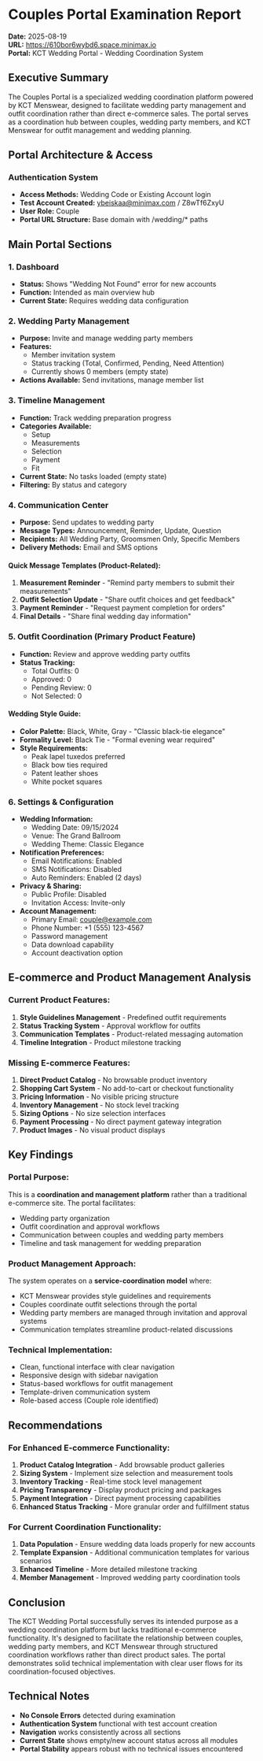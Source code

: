 # Couples Portal Examination Report

**Date:** 2025-08-19  
**URL:** https://610bor6wybd6.space.minimax.io  
**Portal:** KCT Wedding Portal - Wedding Coordination System

## Executive Summary

The Couples Portal is a specialized wedding coordination platform powered by KCT Menswear, designed to facilitate wedding party management and outfit coordination rather than direct e-commerce sales. The portal serves as a coordination hub between couples, wedding party members, and KCT Menswear for outfit management and wedding planning.

## Portal Architecture & Access

### Authentication System
- **Access Methods:** Wedding Code or Existing Account login
- **Test Account Created:** ybeiskaa@minimax.com / Z8wTf6ZxyU
- **User Role:** Couple
- **Portal URL Structure:** Base domain with /wedding/* paths

## Main Portal Sections

### 1. Dashboard
- **Status:** Shows "Wedding Not Found" error for new accounts
- **Function:** Intended as main overview hub
- **Current State:** Requires wedding data configuration

### 2. Wedding Party Management
- **Purpose:** Invite and manage wedding party members
- **Features:**
  - Member invitation system
  - Status tracking (Total, Confirmed, Pending, Need Attention)
  - Currently shows 0 members (empty state)
- **Actions Available:** Send invitations, manage member list

### 3. Timeline Management
- **Function:** Track wedding preparation progress
- **Categories Available:**
  - Setup
  - Measurements
  - Selection
  - Payment
  - Fit
- **Current State:** No tasks loaded (empty state)
- **Filtering:** By status and category

### 4. Communication Center
- **Purpose:** Send updates to wedding party
- **Message Types:** Announcement, Reminder, Update, Question
- **Recipients:** All Wedding Party, Groomsmen Only, Specific Members
- **Delivery Methods:** Email and SMS options

#### Quick Message Templates (Product-Related):
1. **Measurement Reminder** - "Remind party members to submit their measurements"
2. **Outfit Selection Update** - "Share outfit choices and get feedback"
3. **Payment Reminder** - "Request payment completion for orders"
4. **Final Details** - "Share final wedding day information"

### 5. Outfit Coordination (Primary Product Feature)
- **Function:** Review and approve wedding party outfits
- **Status Tracking:**
  - Total Outfits: 0
  - Approved: 0
  - Pending Review: 0
  - Not Selected: 0

#### Wedding Style Guide:
- **Color Palette:** Black, White, Gray - "Classic black-tie elegance"
- **Formality Level:** Black Tie - "Formal evening wear required"
- **Style Requirements:**
  - Peak lapel tuxedos preferred
  - Black bow ties required
  - Patent leather shoes
  - White pocket squares

### 6. Settings & Configuration
- **Wedding Information:**
  - Wedding Date: 09/15/2024
  - Venue: The Grand Ballroom
  - Wedding Theme: Classic Elegance
- **Notification Preferences:**
  - Email Notifications: Enabled
  - SMS Notifications: Disabled
  - Auto Reminders: Enabled (2 days)
- **Privacy & Sharing:**
  - Public Profile: Disabled
  - Invitation Access: Invite-only
- **Account Management:**
  - Primary Email: couple@example.com
  - Phone Number: +1 (555) 123-4567
  - Password management
  - Data download capability
  - Account deactivation option

## E-commerce and Product Management Analysis

### Current Product Features:
1. **Style Guidelines Management** - Predefined outfit requirements
2. **Status Tracking System** - Approval workflow for outfits
3. **Communication Templates** - Product-related messaging automation
4. **Timeline Integration** - Product milestone tracking

### Missing E-commerce Features:
1. **Direct Product Catalog** - No browsable product inventory
2. **Shopping Cart System** - No add-to-cart or checkout functionality
3. **Pricing Information** - No visible pricing structure
4. **Inventory Management** - No stock level tracking
5. **Sizing Options** - No size selection interfaces
6. **Payment Processing** - No direct payment gateway integration
7. **Product Images** - No visual product displays

## Key Findings

### Portal Purpose:
This is a **coordination and management platform** rather than a traditional e-commerce site. The portal facilitates:
- Wedding party organization
- Outfit coordination and approval workflows
- Communication between couples and wedding party members
- Timeline and task management for wedding preparation

### Product Management Approach:
The system operates on a **service-coordination model** where:
- KCT Menswear provides style guidelines and requirements
- Couples coordinate outfit selections through the portal
- Wedding party members are managed through invitation and approval systems
- Communication templates streamline product-related discussions

### Technical Implementation:
- Clean, functional interface with clear navigation
- Responsive design with sidebar navigation
- Status-based workflows for outfit management
- Template-driven communication system
- Role-based access (Couple role identified)

## Recommendations

### For Enhanced E-commerce Functionality:
1. **Product Catalog Integration** - Add browsable product galleries
2. **Sizing System** - Implement size selection and measurement tools
3. **Inventory Tracking** - Real-time stock level management
4. **Pricing Transparency** - Display product pricing and packages
5. **Payment Integration** - Direct payment processing capabilities
6. **Enhanced Status Tracking** - More granular order and fulfillment status

### For Current Coordination Functionality:
1. **Data Population** - Ensure wedding data loads properly for new accounts
2. **Template Expansion** - Additional communication templates for various scenarios
3. **Enhanced Timeline** - More detailed milestone tracking
4. **Member Management** - Improved wedding party coordination tools

## Conclusion

The KCT Wedding Portal successfully serves its intended purpose as a wedding coordination platform but lacks traditional e-commerce functionality. It's designed to facilitate the relationship between couples, wedding party members, and KCT Menswear through structured coordination workflows rather than direct product sales. The portal demonstrates solid technical implementation with clear user flows for its coordination-focused objectives.

## Technical Notes

- **No Console Errors** detected during examination
- **Authentication System** functional with test account creation
- **Navigation** works consistently across all sections
- **Current State** shows empty/new account status across all modules
- **Portal Stability** appears robust with no technical issues encountered